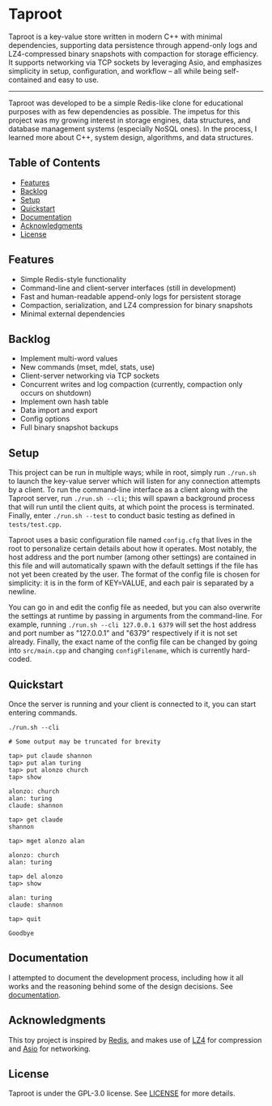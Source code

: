 # Taproot

Taproot is a key-value store written in modern C++ with minimal dependencies, supporting data persistence through append-only logs and LZ4-compressed binary snapshots with compaction for storage efficiency. It supports networking via TCP sockets by leveraging Asio, and emphasizes simplicity in setup, configuration, and workflow – all while being self-contained and easy to use.

-----

Taproot was developed to be a simple Redis-like clone for educational purposes with as few dependencies as possible. The impetus for this project was my growing interest in storage engines, data structures, and database management systems (especially NoSQL ones). In the process, I learned more about C++, system design, algorithms, and data structures.

## Table of Contents

- [Features](#features)
- [Backlog](#backlog)
- [Setup](#setup)
- [Quickstart](#quickstart)
- [Documentation](#documentation)
- [Acknowledgments](#acknowledgments)
- [License](#license)

## Features

- Simple Redis-style functionality
- Command-line and client-server interfaces (still in development)
- Fast and human-readable append-only logs for persistent storage
- Compaction, serialization, and LZ4 compression for binary snapshots
- Minimal external dependencies

## Backlog

- Implement multi-word values
- New commands (mset, mdel, stats, use)
- Client-server networking via TCP sockets
- Concurrent writes and log compaction (currently, compaction only occurs on shutdown)
- Implement own hash table
- Data import and export
- Config options
- Full binary snapshot backups

## Setup

This project can be run in multiple ways; while in root, simply run `./run.sh` to launch the key-value server which will listen for any connection attempts by a client. To run the command-line interface as a client along with the Taproot server, run `./run.sh --cli`; this will spawn a background process that will run until the client quits, at which point the process is terminated. Finally, enter `./run.sh --test` to conduct basic testing as defined in `tests/test.cpp`.

Taproot uses a basic configuration file named `config.cfg` that lives in the root to personalize certain details about how it operates. Most notably, the host address and the port number (among other settings) are contained in this file and will automatically spawn with the default settings if the file has not yet been created by the user. The format of the config file is chosen for simplicity: it is in the form of KEY=VALUE, and each pair is separated by a newline. 

You can go in and edit the config file as needed, but you can also overwrite the settings at runtime by passing in arguments from the command-line. For example, running `./run.sh --cli 127.0.0.1 6379` will set the host address and port number as "127.0.0.1" and "6379" respectively if it is not set already. Finally, the exact name of the config file can be changed by going into `src/main.cpp` and changing `configFilename`, which is currently hard-coded.

## Quickstart

Once the server is running and your client is connected to it, you can start entering commands.

```console
./run.sh --cli

# Some output may be truncated for brevity

tap> put claude shannon
tap> put alan turing
tap> put alonzo church
tap> show

alonzo: church
alan: turing
claude: shannon

tap> get claude
shannon

tap> mget alonzo alan

alonzo: church
alan: turing

tap> del alonzo
tap> show

alan: turing
claude: shannon

tap> quit

Goodbye

```

## Documentation

I attempted to document the development process, including how it all works and the reasoning behind some of the design decisions. See [documentation](docs.md).

## Acknowledgments

This toy project is inspired by [Redis](https://github.com/redis/redis), and makes use of [LZ4](https://github.com/lz4/lz4) for compression and [Asio](https://github.com/chriskohlhoff/asio) for networking.

## License

Taproot is under the GPL-3.0 license. See [LICENSE](LICENSE) for more details.
